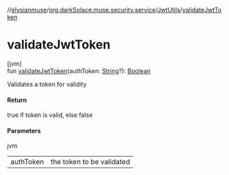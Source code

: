 //[elysianmuse](../../../index.md)/[org.darkSolace.muse.security.service](../index.md)/[JwtUtils](index.md)/[validateJwtToken](validate-jwt-token.md)

# validateJwtToken

[jvm]\
fun [validateJwtToken](validate-jwt-token.md)(authToken: [String](https://kotlinlang.org/api/latest/jvm/stdlib/kotlin/-string/index.html)?): [Boolean](https://kotlinlang.org/api/latest/jvm/stdlib/kotlin/-boolean/index.html)

Validates a token for validity

#### Return

true if token is valid, else false

#### Parameters

jvm

| | |
|---|---|
| authToken | the token to be validated |
